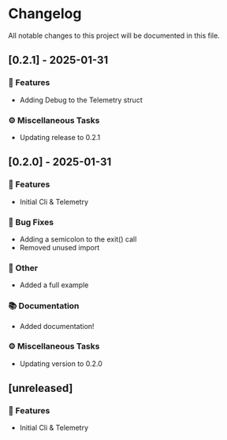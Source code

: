 # Changelog

All notable changes to this project will be documented in this file.

## [0.2.1] - 2025-01-31

### 🚀 Features

- Adding Debug to the Telemetry struct

### ⚙️ Miscellaneous Tasks

- Updating release to 0.2.1

## [0.2.0] - 2025-01-31

### 🚀 Features

- Initial Cli & Telemetry

### 🐛 Bug Fixes

- Adding a semicolon to the exit() call
- Removed unused import

### 💼 Other

- Added a full example

### 📚 Documentation

- Added documentation!

### ⚙️ Miscellaneous Tasks

- Updating version to 0.2.0

## [unreleased]

### 🚀 Features

- Initial Cli & Telemetry

<!-- generated by git-cliff -->
